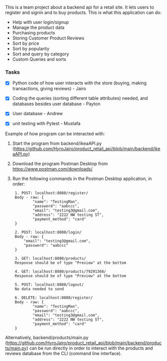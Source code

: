 This is a team project about a backend api for a retail site. It lets users to register and signin and to buy products.
This is what this application can do:
* Help with user login/signup
* Manage the product data
* Purchasing products
* Storing Customer Product Reviews
* Sort by price
* Sort by popularity
* Sort and query by category
* Custom Queries and sorts




### Tasks
- [x] Python code of how user interacts with the store (buying, making transactions, giving reviews) - Jairo
- [x] Coding the queries (sorting different table attributes) needed, and databases besides user database - Payton
- [X] User database - Andrew
- [x] unit testing with Pytest - Mustafa




Example of how program can be interacted with:

1. Start the program from backend/ikeaAPI.py (https://github.com/HyroJairo/product_retail_api/blob/main/backend/ikeaAPI.py)
2. Download the program Postman Desktop from https://www.postman.com/downloads/
3. Run the following commands in the Postman Desktop application, in order:
        
        1. POST: localhost:8080/register/
        Body - raw: {
                "name": "TestingMan",
                "password": "aabccc",
                "email": "testing3@gmail.com",
                "address": "2222 NW testing ST",
                "payment_method": "card"
        }

        2. POST: localhost:8080/login/
        Body - raw: {
            "email": "testing3@gmail.com",
            "password": "aabccc"
        }

        3. GET: localhost:8080/products/
        Response should be of type "Preview" at the bottom

        4. GET: localhost:8080/products/79291360/
        Response should be of type "Preview" at the bottom

        5. POST: localhost:8080/logout/
        No data needed to send

        6. DELETE: localhost:8080/register/
        Body - raw: {
                "name": "TestingMan",
                "password": "aabccc",
                "email": "testing3@gmail.com",
                "address": "2222 NW testing ST",
                "payment_method": "card"
        }

Alternatively, backend/products/main.py (https://github.com/HyroJairo/product_retail_api/blob/main/backend/products/main.py) can be run directly in order to interact with the products and reviews database from the CLI (command line interface).
